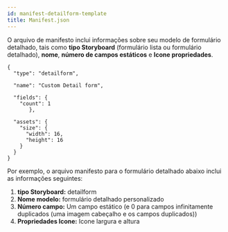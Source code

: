 ```yaml
---
id: manifest-detailform-template
title: Manifest.json
---
```


O arquivo de manifesto inclui informações sobre seu modelo de formulário detalhado, tais como **tipo Storyboard** (formulário lista ou formulário detalhado), **nome**, **número de campos estáticos** e **Icone propriedades**.

    {
      "type": "detailform",
    
      "name": "Custom Detail form",
    
      "fields": {
        "count": 1
           },
    
      "assets": {
        "size": {
          "width": 16,
          "height": 16
        }
      }
    }
    
    

Por exemplo, o arquivo manifesto para o formulário detalhado abaixo inclui as informações seguintes:

1. **tipo Storyboard:** detailform
2. **Nome modelo:** formulário detalhado personalizado
3. **Número campo:** Um campo estático (e 0 para campos infinitamente duplicados (uma imagem cabeçalho e os campos duplicados))
4. **Propriedades Icone:** Icone largura e altura